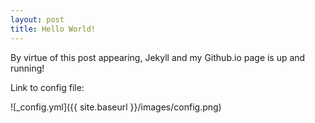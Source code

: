 ```yaml
---
layout: post
title: Hello World!
---
```


By virtue of this post appearing, Jekyll and my Github.io page is up and running!

Link to config file:

![_config.yml]({{ site.baseurl }}/images/config.png)
